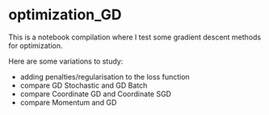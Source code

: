 # optimization_GD
This is a notebook compilation where I test some gradient descent methods for optimization. 

Here are some variations to study: 
- adding penalties/regularisation to the loss function 
- compare GD Stochastic and GD Batch 
- compare Coordinate GD and Coordinate SGD
- compare Momentum and GD
